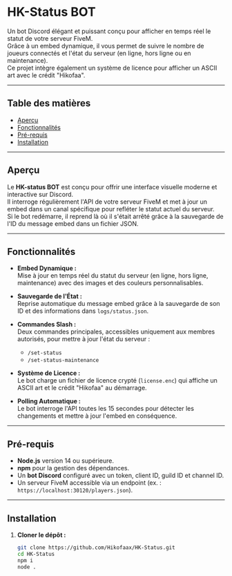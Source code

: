 # HK-Status BOT

Un bot Discord élégant et puissant conçu pour afficher en temps réel le statut de votre serveur FiveM.  
Grâce à un embed dynamique, il vous permet de suivre le nombre de joueurs connectés et l'état du serveur (en ligne, hors ligne ou en maintenance).  
Ce projet intègre également un système de licence pour afficher un ASCII art avec le crédit "Hikofaa".

---

## Table des matières

- [Aperçu](#aperçu)
- [Fonctionnalités](#fonctionnalités)
- [Pré-requis](#pré-requis)
- [Installation](#installation)

---

## Aperçu

Le **HK-status BOT** est conçu pour offrir une interface visuelle moderne et interactive sur Discord.  
Il interroge régulièrement l'API de votre serveur FiveM et met à jour un embed dans un canal spécifique pour refléter le statut actuel du serveur.  
Si le bot redémarre, il reprend là où il s'était arrêté grâce à la sauvegarde de l'ID du message embed dans un fichier JSON.

---

## Fonctionnalités

- **Embed Dynamique :**  
  Mise à jour en temps réel du statut du serveur (en ligne, hors ligne, maintenance) avec des images et des couleurs personnalisables.
  
- **Sauvegarde de l'État :**  
  Reprise automatique du message embed grâce à la sauvegarde de son ID et des informations dans `logs/status.json`.
  
- **Commandes Slash :**  
  Deux commandes principales, accessibles uniquement aux membres autorisés, pour mettre à jour l'état du serveur :
  - `/set-status`
  - `/set-status-maintenance`
  
- **Système de Licence :**  
  Le bot charge un fichier de licence crypté (`license.enc`) qui affiche un ASCII art et le crédit "Hikofaa" au démarrage.
  
- **Polling Automatique :**  
  Le bot interroge l'API toutes les 15 secondes pour détecter les changements et mettre à jour l'embed en conséquence.

---

## Pré-requis

- **Node.js** version 14 ou supérieure.
- **npm** pour la gestion des dépendances.
- Un **bot Discord** configuré avec un token, client ID, guild ID et channel ID.
- Un serveur FiveM accessible via un endpoint (ex. : `https://localhost:30120/players.json`).

---

## Installation

1. **Cloner le dépôt :**

   ```bash
   git clone https://github.com/Hikofaax/HK-Status.git
   cd HK-Status
   npm i 
   node .
